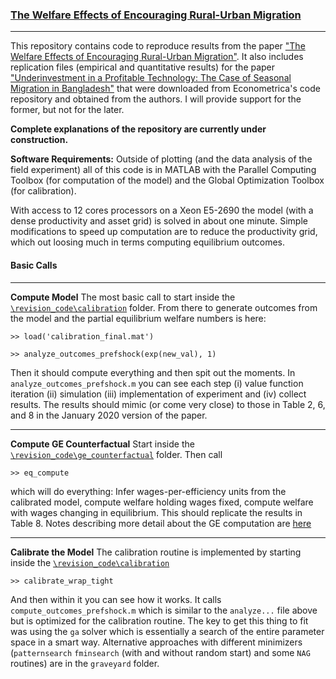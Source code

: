 ### [The Welfare Effects of Encouraging Rural-Urban Migration](http://www.waugheconomics.com/uploads/2/2/5/6/22563786/LMW.pdf)

---
This repository contains code to reproduce results from the paper ["The Welfare Effects of Encouraging Rural-Urban Migration"](http://www.waugheconomics.com/uploads/2/2/5/6/22563786/LMW.pdf). It also includes replication files (empirical and quantitative results) for the paper ["Underinvestment in a Profitable
Technology: The Case of Seasonal Migration in Bangladesh"](https://onlinelibrary.wiley.com/doi/abs/10.3982/ECTA10489) that were downloaded from Econometrica's code repository and obtained from the authors. I will provide support for the former, but not for the later. 

**Complete explanations of the repository are currently under construction.**

**Software Requirements:** Outside of plotting (and the data analysis of the field experiment) all of this code is in MATLAB with the Parallel Computing Toolbox (for computation of the model) and the Global Optimization Toolbox (for calibration).

With access to 12 cores processors on a Xeon E5-2690 the model (with a dense productivity and asset grid) is solved in about one minute. Simple modifications to speed up computation are to reduce the productivity grid, which out loosing much in terms computing equilibrium outcomes.

#### Basic Calls
---
**Compute Model** The most basic call to start inside the [``\revision_code\calibration``](https://github.com/mwaugh0328/welfare_migration/tree/master/revision_code/calibration) folder. From there to generate outcomes from the model and the partial equilibrium welfare numbers is here:

```
>> load('calibration_final.mat')

>> analyze_outcomes_prefshock(exp(new_val), 1)
```
Then it should compute everything and then spit out the moments. In ``analyze_outcomes_prefshock.m`` you can see each step (i) value function iteration (ii) simulation (iii) implementation of experiment and (iv) collect results. The results should mimic (or come very close) to those in Table 2, 6, and 8 in the January 2020 version of the paper.

---
**Compute GE Counterfactual** Start inside the [``\revision_code\ge_counterfactual``](https://github.com/mwaugh0328/welfare_migration/tree/master/revision_code/ge_counterfactual) folder. Then call
```
>> eq_compute
```
which will do everything: Infer wages-per-efficiency units from the calibrated model, compute welfare holding wages fixed, compute welfare with wages changing in equilibrium. This should replicate the results in Table 8. Notes describing more detail about the GE computation are [here](https://github.com/mwaugh0328/welfare_migration/blob/master/notes_ge_version/notes_GE_analysis.pdf)

---

**Calibrate the Model** The calibration routine is implemented by starting inside the [``\revision_code\calibration``](https://github.com/mwaugh0328/welfare_migration/tree/master/revision_code/calibration)
```
>> calibrate_wrap_tight
```
And then within it you can see how it works. It calls ``compute_outcomes_prefshock.m`` which is similar to the ``analyze...`` file above but is optimized for the calibration routine.  The key to get this thing to fit was using the ``ga`` solver which is essentially a search of the entire parameter space in a smart way. Alternative approaches with different minimizers (``patternsearch`` ``fminsearch`` (with and without random start) and some ``NAG`` routines) are in the ``graveyard`` folder.
